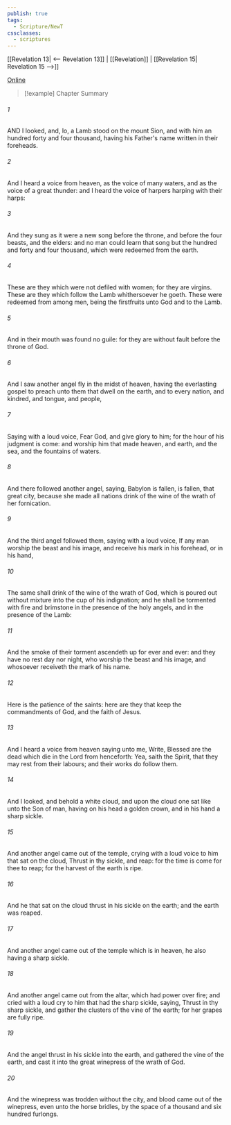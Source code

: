 ```yaml
---
publish: true
tags:
  - Scripture/NewT
cssclasses:
  - scriptures
---
```

[[Revelation 13| <-- Revelation 13]] | [[Revelation]] | [[Revelation 15| Revelation 15 -->]]

[Online](https://churchofjesuschrist.org/study/scriptures/nt/rev/14?lang=eng)

>[!example] Chapter Summary
>
###### 1
AND I looked, and, lo, a Lamb stood on the mount Sion, and with him an hundred forty and four thousand, having his Father's name written in their foreheads.
###### 2
And I heard a voice from heaven, as the voice of many waters, and as the voice of a great thunder: and I heard the voice of harpers harping with their harps:
###### 3
And they sung as it were a new song before the throne, and before the four beasts, and the elders: and no man could learn that song but the hundred and forty and four thousand, which were redeemed from the earth.
###### 4
These are they which were not defiled with women; for they are virgins. These are they which follow the Lamb whithersoever he goeth. These were redeemed from among men, being the firstfruits unto God and to the Lamb.
###### 5
And in their mouth was found no guile: for they are without fault before the throne of God.
###### 6
And I saw another angel fly in the midst of heaven, having the everlasting gospel to preach unto them that dwell on the earth, and to every nation, and kindred, and tongue, and people,
###### 7
Saying with a loud voice, Fear God, and give glory to him; for the hour of his judgment is come: and worship him that made heaven, and earth, and the sea, and the fountains of waters.
###### 8
And there followed another angel, saying, Babylon is fallen, is fallen, that great city, because she made all nations drink of the wine of the wrath of her fornication.
###### 9
And the third angel followed them, saying with a loud voice, If any man worship the beast and his image, and receive his mark in his forehead, or in his hand,
###### 10
The same shall drink of the wine of the wrath of God, which is poured out without mixture into the cup of his indignation; and he shall be tormented with fire and brimstone in the presence of the holy angels, and in the presence of the Lamb:
###### 11
And the smoke of their torment ascendeth up for ever and ever: and they have no rest day nor night, who worship the beast and his image, and whosoever receiveth the mark of his name.
###### 12
Here is the patience of the saints: here are they that keep the commandments of God, and the faith of Jesus.
###### 13
And I heard a voice from heaven saying unto me, Write, Blessed are the dead which die in the Lord from henceforth: Yea, saith the Spirit, that they may rest from their labours; and their works do follow them.
###### 14
And I looked, and behold a white cloud, and upon the cloud one sat like unto the Son of man, having on his head a golden crown, and in his hand a sharp sickle.
###### 15
And another angel came out of the temple, crying with a loud voice to him that sat on the cloud, Thrust in thy sickle, and reap: for the time is come for thee to reap; for the harvest of the earth is ripe.
###### 16
And he that sat on the cloud thrust in his sickle on the earth; and the earth was reaped.
###### 17
And another angel came out of the temple which is in heaven, he also having a sharp sickle.
###### 18
And another angel came out from the altar, which had power over fire; and cried with a loud cry to him that had the sharp sickle, saying, Thrust in thy sharp sickle, and gather the clusters of the vine of the earth; for her grapes are fully ripe.
###### 19
And the angel thrust in his sickle into the earth, and gathered the vine of the earth, and cast it into the great winepress of the wrath of God.
###### 20
And the winepress was trodden without the city, and blood came out of the winepress, even unto the horse bridles, by the space of a thousand and six hundred furlongs.



